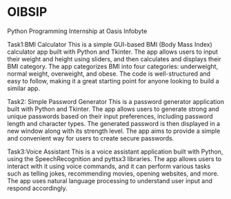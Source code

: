 # OIBSIP
Python Programming Internship at Oasis Infobyte   


Task1:BMI Calculator
This is a simple GUI-based BMI (Body Mass Index) calculator app built with Python and Tkinter. The app allows users to input their weight and height using sliders, and then calculates and displays their BMI category. The app categorizes BMI into four categories: underweight, normal weight, overweight, and obese. The code is well-structured and easy to follow, making it a great starting point for anyone looking to build a similar app.


Task2: Simple Password Generator
This is a password generator application built with Python and Tkinter. The app allows users to generate strong and unique passwords based on their input preferences, including password length and character types. The generated password is then displayed in a new window along with its strength level. The app aims to provide a simple and convenient way for users to create secure passwords.


Task3:Voice Assistant
This is a voice assistant application built with Python, using the SpeechRecognition and pyttsx3 libraries. The app allows users to interact with it using voice commands, and it can perform various tasks such as telling jokes, recommending movies, opening websites, and more. The app uses natural language processing to understand user input and respond accordingly.
